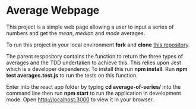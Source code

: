 # Average Webpage

This project is a simple web page allowing a user to input a series of numbers and get the _mean_, _median_ and _mode_ averages.

To run this project in your local environment **fork** and **clone**
[this repository](https://github.com/Sam-C-F/Average-Webpage.git).

The parent respository contains the function to return the three types of averages and the TDD undertaken to achieve this. This relies upon Jest which is a developer dependency. To install this run **npm install**. Run **npm test averages.test.js** to run the tests on this function.

Enter into the react app folder by typing **cd average-of-series/** into the command line then run **npm start** to run the application in development mode. Open [http://localhost:3000](http://localhost:3000) to view it in your browser.
